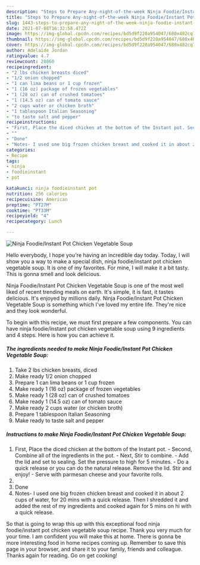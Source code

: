 ```yaml
---
description: "Steps to Prepare Any-night-of-the-week Ninja Foodie/Instant Pot Chicken Vegetable Soup"
title: "Steps to Prepare Any-night-of-the-week Ninja Foodie/Instant Pot Chicken Vegetable Soup"
slug: 1443-steps-to-prepare-any-night-of-the-week-ninja-foodie-instant-pot-chicken-vegetable-soup
date: 2021-07-08T16:32:58.472Z
image: https://img-global.cpcdn.com/recipes/bd5d9f220a954047/680x482cq70/ninja-foodieinstant-pot-chicken-vegetable-soup-recipe-main-photo.jpg
thumbnail: https://img-global.cpcdn.com/recipes/bd5d9f220a954047/680x482cq70/ninja-foodieinstant-pot-chicken-vegetable-soup-recipe-main-photo.jpg
cover: https://img-global.cpcdn.com/recipes/bd5d9f220a954047/680x482cq70/ninja-foodieinstant-pot-chicken-vegetable-soup-recipe-main-photo.jpg
author: Adelaide Jordan
ratingvalue: 4.7
reviewcount: 20860
recipeingredient:
- "2 lbs chicken breasts diced"
- "1/2 onion chopped"
- "1 can lima beans or 1 cup frozen"
- "1 (16 oz) package of frozen vegetables"
- "1 (28 oz) can of crushed tomatoes"
- "1 (14.5 oz) can of tomato sauce"
- "2 cups water or chicken broth"
- "1 tablespoon Italian Seasoning"
- "to taste salt and pepper"
recipeinstructions:
- "First, Place the diced chicken at the bottom of the Instant pot. Second, Combine all of the ingredients in the pot. Next, Stir to combine. Add the lid and set to sealing. Set the pressure to high for 5 minutes. Do a quick release or you can do the natural release. Remove the lid. Stir and enjoy! Serve with parmesan cheese and your favorite rolls."
- ""
- "Done"
- "Notes- I used one big frozen chicken breast and cooked it in about 2 cups of water, for 20 mins with a quick release. Then I shredded it and added the rest of my ingredients and cooked again for 5 mins on hi with a quick release."
categories:
- Recipe
tags:
- ninja
- foodieinstant
- pot

katakunci: ninja foodieinstant pot 
nutrition: 256 calories
recipecuisine: American
preptime: "PT27M"
cooktime: "PT33M"
recipeyield: "4"
recipecategory: Lunch

---
```



![Ninja Foodie/Instant Pot Chicken Vegetable Soup](https://img-global.cpcdn.com/recipes/bd5d9f220a954047/680x482cq70/ninja-foodieinstant-pot-chicken-vegetable-soup-recipe-main-photo.jpg)

Hello everybody, I hope you're having an incredible day today. Today, I will show you a way to make a special dish, ninja foodie/instant pot chicken vegetable soup. It is one of my favorites. For mine, I will make it a bit tasty. This is gonna smell and look delicious.

Ninja Foodie/Instant Pot Chicken Vegetable Soup is one of the most well liked of recent trending meals on earth. It's simple, it is fast, it tastes delicious. It's enjoyed by millions daily. Ninja Foodie/Instant Pot Chicken Vegetable Soup is something which I've loved my entire life. They're nice and they look wonderful.




To begin with this recipe, we must first prepare a few components. You can have ninja foodie/instant pot chicken vegetable soup using 9 ingredients and 4 steps. Here is how you can achieve it.

<!--inarticleads1-->

##### The ingredients needed to make Ninja Foodie/Instant Pot Chicken Vegetable Soup:

1. Take 2 lbs chicken breasts, diced
1. Make ready 1/2 onion chopped
1. Prepare 1 can lima beans or 1 cup frozen
1. Make ready 1 (16 oz) package of frozen vegetables
1. Make ready 1 (28 oz) can of crushed tomatoes
1. Make ready 1 (14.5 oz) can of tomato sauce
1. Make ready 2 cups water (or chicken broth)
1. Prepare 1 tablespoon Italian Seasoning
1. Make ready to taste salt and pepper




<!--inarticleads2-->

##### Instructions to make Ninja Foodie/Instant Pot Chicken Vegetable Soup:

1. First, Place the diced chicken at the bottom of the Instant pot. - Second, Combine all of the ingredients in the pot. - Next, Stir to combine. - Add the lid and set to sealing. Set the pressure to high for 5 minutes. - Do a quick release or you can do the natural release. Remove the lid. Stir and enjoy! - Serve with parmesan cheese and your favorite rolls.
1. 
1. Done
1. Notes- I used one big frozen chicken breast and cooked it in about 2 cups of water, for 20 mins with a quick release. Then I shredded it and added the rest of my ingredients and cooked again for 5 mins on hi with a quick release.




So that is going to wrap this up with this exceptional food ninja foodie/instant pot chicken vegetable soup recipe. Thank you very much for your time. I am confident you will make this at home. There is gonna be more interesting food in home recipes coming up. Remember to save this page in your browser, and share it to your family, friends and colleague. Thanks again for reading. Go on get cooking!
